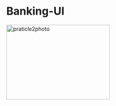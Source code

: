 # Banking-UI


<img width="272" height="196" alt="praticle2photo" src="https://github.com/user-attachments/assets/4d3a8765-0203-4b0d-875c-5091a7fce5f1" />
